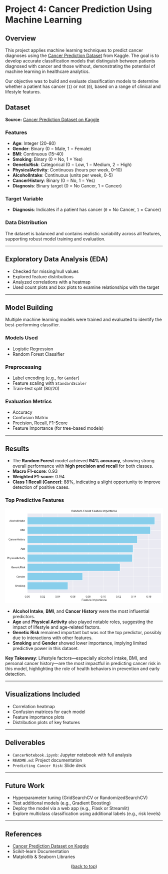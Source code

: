 # Project 4: Cancer Prediction Using Machine Learning
<a name="readme-top"></a>

## Overview

This project applies machine learning techniques to predict cancer diagnoses using the [Cancer Prediction Dataset](https://www.kaggle.com/datasets/rabieelkharoua/cancer-prediction-dataset/data) from Kaggle. The goal is to develop accurate classification models that distinguish between patients diagnosed with cancer and those without, demonstrating the potential of machine learning in healthcare analytics. 

Our objective was to build and evaluate classification models to determine whether a patient has cancer (`1`) or not (`0`), based on a range of clinical and lifestyle features.

## Dataset

**Source:** [Cancer Prediction Dataset on Kaggle](https://www.kaggle.com/datasets/rabieelkharoua/cancer-prediction-dataset/data)

### Features

- **Age**: Integer (20–80)
- **Gender**: Binary (0 = Male, 1 = Female)
- **BMI**: Continuous (15–40)
- **Smoking**: Binary (0 = No, 1 = Yes)
- **GeneticRisk**: Categorical (0 = Low, 1 = Medium, 2 = High)
- **PhysicalActivity**: Continuous (hours per week, 0–10)
- **AlcoholIntake**: Continuous (units per week, 0–5)
- **CancerHistory**: Binary (0 = No, 1 = Yes)
- **Diagnosis**: Binary target (0 = No Cancer, 1 = Cancer)

### Target Variable

- **Diagnosis**: Indicates if a patient has cancer (`0` = No Cancer, `1` = Cancer)

### Data Distribution

The dataset is balanced and contains realistic variability across all features, supporting robust model training and evaluation.

---

## Exploratory Data Analysis (EDA)

- Checked for missing/null values
- Explored feature distributions
- Analyzed correlations with a heatmap
- Used count plots and box plots to examine relationships with the target

---

## Model Building

Multiple machine learning models were trained and evaluated to identify the best-performing classifier.

### Models Used

- Logistic Regression
- Random Forest Classifier

### Preprocessing

- Label encoding (e.g., for `Gender`)
- Feature scaling with `StandardScaler`
- Train-test split (80/20)

### Evaluation Metrics

- Accuracy
- Confusion Matrix
- Precision, Recall, F1-Score
- Feature Importance (for tree-based models)

---

## Results

- The **Random Forest** model achieved **94% accuracy**, showing strong overall performance with **high precision and recall** for both classes.
- **Macro F1-score**: 0.93  
- **Weighted F1-score**: 0.94  
- **Class 1 Recall (Cancer)**: 88%, indicating a slight opportunity to improve detection of positive cases.

### Top Predictive Features

<p align="center">
  <img src="https://github.com/clmj1727/Project4-MachineLearning/blob/main/Random%20Forest%20-%20Feature%20Importance.png" alt="Random Forest: Feature Importance" width="700">
</p>

- **Alcohol Intake**, **BMI**, and **Cancer History** were the most influential predictors.
- **Age** and **Physical Activity** also played notable roles, suggesting the impact of lifestyle and age-related factors.
- **Genetic Risk** remained important but was not the top predictor, possibly due to interactions with other features.
- **Smoking** and **Gender** showed lower importance, implying limited predictive power in this dataset.

**Key Takeaway**: Lifestyle factors—especially alcohol intake, BMI, and personal cancer history—are the most impactful in predicting cancer risk in this model, highlighting the role of health behaviors in prevention and early detection.

---

## Visualizations Included

- Correlation heatmap
- Confusion matrices for each model
- Feature importance plots
- Distribution plots of key features

---

## Deliverables

- `CancerNotebook.ipynb`: Jupyter notebook with full analysis
- `README.md`: Project documentation
- `Predicting Cancer Risk`: Slide deck

---

## Future Work

- Hyperparameter tuning (GridSearchCV or RandomizedSearchCV)
- Test additional models (e.g., Gradient Boosting)
- Deploy the model via a web app (e.g., Flask or Streamlit)
- Explore multiclass classification using additional labels (e.g., risk levels)

---

## References

- [Cancer Prediction Dataset on Kaggle](https://www.kaggle.com/datasets/rabieelkharoua/cancer-prediction-dataset/data)
- Scikit-learn Documentation
- Matplotlib & Seaborn Libraries
<p  align="center">(<a  href="#readme-top">back to top</a>)</p>
